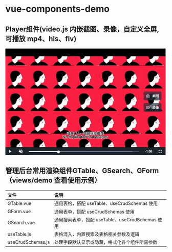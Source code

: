 # vue-components-demo

## Player组件(video.js 内嵌截图、录像，自定义全屏, 可播放 mp4、hls、flv)


![video演示图](./src/assets/images/demo/video.jpg 'video演示图')

## 管理后台常用渲染组件GTable、GSearch、GForm（views/demo 查看使用示例）
| 文件 | 说明 |
| :-----| :---- |
| GTable.vue | 通用表格，搭配 useTable、useCrudSchemas 使用 |
| GForm.vue | 通用表单，搭配 useCrudSchemas 使用 |
| GSearch.vue | 通用搜索表单，搭配 useTable、useCrudSchemas 使用 |
| useTable.js | 表格混入，内置搜索及表格相关参数及逻辑 |
| useCrudSchemas.js | 处理字段默认显示或隐藏，格式化各个组件所需参数 |
